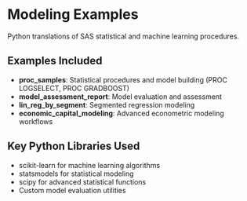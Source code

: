 # Modeling Examples

Python translations of SAS statistical and machine learning procedures.

## Examples Included

- **proc_samples**: Statistical procedures and model building (PROC LOGSELECT, PROC GRADBOOST)
- **model_assessment_report**: Model evaluation and assessment
- **lin_reg_by_segment**: Segmented regression modeling
- **economic_capital_modeling**: Advanced econometric modeling workflows

## Key Python Libraries Used

- scikit-learn for machine learning algorithms
- statsmodels for statistical modeling
- scipy for advanced statistical functions
- Custom model evaluation utilities

